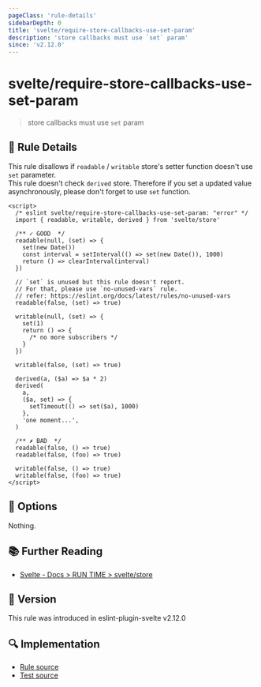 ```yaml
---
pageClass: 'rule-details'
sidebarDepth: 0
title: 'svelte/require-store-callbacks-use-set-param'
description: 'store callbacks must use `set` param'
since: 'v2.12.0'
---
```


# svelte/require-store-callbacks-use-set-param

> store callbacks must use `set` param

## :book: Rule Details

This rule disallows if `readable` / `writable` store's setter function doesn't use `set` parameter.<br>
This rule doesn't check `derived` store. Therefore if you set a updated value asynchronously, please don't forget to use `set` function.

<ESLintCodeBlock>

<!--eslint-skip-->

```svelte
<script>
  /* eslint svelte/require-store-callbacks-use-set-param: "error" */
  import { readable, writable, derived } from 'svelte/store'

  /** ✓ GOOD  */
  readable(null, (set) => {
    set(new Date())
    const interval = setInterval(() => set(new Date()), 1000)
    return () => clearInterval(interval)
  })

  // `set` is unused but this rule doesn't report.
  // For that, please use `no-unused-vars` rule.
  // refer: https://eslint.org/docs/latest/rules/no-unused-vars
  readable(false, (set) => true)

  writable(null, (set) => {
    set(1)
    return () => {
      /* no more subscribers */
    }
  })

  writable(false, (set) => true)

  derived(a, ($a) => $a * 2)
  derived(
    a,
    ($a, set) => {
      setTimeout(() => set($a), 1000)
    },
    'one moment...',
  )

  /** ✗ BAD  */
  readable(false, () => true)
  readable(false, (foo) => true)

  writable(false, () => true)
  writable(false, (foo) => true)
</script>
```

</ESLintCodeBlock>

## :wrench: Options

Nothing.

## :books: Further Reading

- [Svelte - Docs > RUN TIME > svelte/store](https://svelte.dev/docs#run-time-svelte-store)

## :rocket: Version

This rule was introduced in eslint-plugin-svelte v2.12.0

## :mag: Implementation

- [Rule source](https://github.com/sveltejs/eslint-plugin-svelte/blob/main/src/rules/require-store-callbacks-use-set-param.ts)
- [Test source](https://github.com/sveltejs/eslint-plugin-svelte/blob/main/tests/src/rules/require-store-callbacks-use-set-param.ts)
